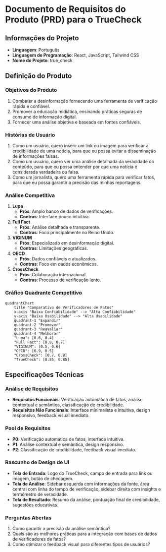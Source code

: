 # Documento de Requisitos do Produto (PRD) para o TrueCheck

## Informações do Projeto
- **Linguagem**: Português
- **Linguagem de Programação**: React, JavaScript, Tailwind CSS
- **Nome do Projeto**: true_check

## Definição do Produto
### Objetivos do Produto
1. Combater a desinformação fornecendo uma ferramenta de verificação rápida e confiável.
2. Promover a educação midiática, ensinando práticas seguras de consumo de informação digital.
3. Fornecer uma análise objetiva e baseada em fontes confiáveis.

### Histórias de Usuário
1. Como um usuário, quero inserir um link ou imagem para verificar a credibilidade de uma notícia, para que eu possa evitar a disseminação de informações falsas.
2. Como um usuário, quero ver uma análise detalhada da veracidade do conteúdo, para que eu possa entender por que uma notícia é considerada verdadeira ou falsa.
3. Como um jornalista, quero uma ferramenta rápida para verificar fatos, para que eu possa garantir a precisão das minhas reportagens.

### Análise Competitiva
1. **Lupa**
   - **Prós**: Amplo banco de dados de verificações.
   - **Contras**: Interface pouco intuitiva.
2. **Full Fact**
   - **Prós**: Análise detalhada e transparente.
   - **Contras**: Foco principalmente no Reino Unido.
3. **VIGINUM**
   - **Prós**: Especializado em desinformação digital.
   - **Contras**: Limitações geográficas.
4. **OECD**
   - **Prós**: Dados confiáveis e atualizados.
   - **Contras**: Foco em dados econômicos.
5. **CrossCheck**
   - **Prós**: Colaboração internacional.
   - **Contras**: Processo de verificação lento.

### Gráfico Quadrante Competitivo
```mermaid
quadrantChart
    title "Comparativo de Verificadores de Fatos"
    x-axis "Baixa Confiabilidade" --> "Alta Confiabilidade"
    y-axis "Baixa Usabilidade" --> "Alta Usabilidade"
    quadrant-1 "Expandir"
    quadrant-2 "Promover"
    quadrant-3 "Reavaliar"
    quadrant-4 "Melhorar"
    "Lupa": [0.6, 0.4]
    "Full Fact": [0.8, 0.7]
    "VIGINUM": [0.5, 0.6]
    "OECD": [0.9, 0.5]
    "CrossCheck": [0.7, 0.8]
    "TrueCheck": [0.85, 0.85]
```

## Especificações Técnicas
### Análise de Requisitos
- **Requisitos Funcionais**: Verificação automática de fatos, análise contextual e semântica, classificação de credibilidade.
- **Requisitos Não Funcionais**: Interface minimalista e intuitiva, design responsivo, feedback visual imediato.

### Pool de Requisitos
- **P0**: Verificação automática de fatos, interface intuitiva.
- **P1**: Análise contextual e semântica, design responsivo.
- **P2**: Classificação de credibilidade, feedback visual imediato.

### Rascunho de Design de UI
- **Tela de Entrada**: Logo do TrueCheck, campo de entrada para link ou imagem, botão de checagem.
- **Tela de Análise**: Sidebar esquerda com informações da fonte, área central com linha do tempo de verificação, sidebar direita com insights e termômetro de veracidade.
- **Tela de Resultado**: Resumo da análise, pontuação final de credibilidade, sugestões educativas.

### Perguntas Abertas
1. Como garantir a precisão da análise semântica?
2. Quais são as melhores práticas para a integração com bases de dados de verificadores de fatos?
3. Como otimizar o feedback visual para diferentes tipos de usuários?
